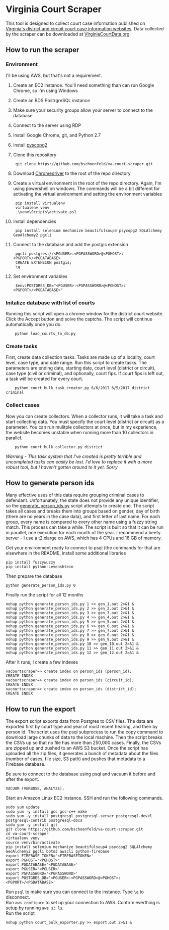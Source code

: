 # Virginia Court Scraper

This tool is designed to collect court case information published on [Virginia's district and circuit court case information websites](http://www.courts.state.va.us/caseinfo/). Data collected by the scraper can be downloaded at [VirginiaCourtData.org](http://virginiacourtdata.org).

## How to run the scraper

### Environment

I'll be using AWS, but that's not a requirement.

1. Create an EC2 instance. You'll need something than can run Google Chrome, so I'm using Windows
1. Create an RDS PostrgreSQL instance
1. Make sure your security groups allow your server to connect to the database
1. Connect to the server using RDP
1. Install Google Chrome, git, and Python 2.7
1. Install [pyscopg2](http://www.stickpeople.com/projects/python/win-psycopg/)
1. Clone this repository

        git clone https://github.com/bschoenfeld/va-court-scraper.git

1. Download [Chromedriver](https://sites.google.com/a/chromium.org/chromedriver/downloads) to the root of the repo directory
1. Create a virtual environment in the root of the repo directory. Again, I'm using powershell on windows. The commands will be a bit different for activating the virtual environment and setting the environment variables

        pip install virtualenv
        virtualenv venv
        .\venv\Scripts\activate.ps1

1. Install dependencies

        pip install selenium mechanize beautifulsoup4 psycopg2 SQLAlchemy GeoAlchemy2 pgcli

1. Connect to the database and add the postgis extension

        pgcli postgres://<PGUSER>:<PGPASSWORD>@<PGHOST>:<PGPORT>/<PGDATABASE>
        CREATE EXTENSION postgis;
        \q

1. Set environment variables

        $env:POSTGRES_DB="<PGUSER>:<PGPASSWORD>@<PGHOST>:<PGPORT>/<PGDATABASE>"

### Initalize database with list of courts

Running this script will open a chrome window for the district court website. Click the Accept button and solve the captcha. The script will continue automatically once you do. 

        python load_courts_to_db.py

### Create tasks

First, create data collection tasks. Tasks are made up of a locality, court level, case type, and date range. Run this script to create tasks. The parameters are ending date, starting date, court level (district or circuit), case type (civil or criminal), and optionally, court fips. If court fips is left out, a task will be created for every court.

        python court_bulk_task_creator.py 6/6/2017 6/5/2017 district criminal

### Collect cases

Now you can create collectors. When a collector runs, it will take a task and start collecting data. You must specify the court level (district or circuit) as a parameter. You can run mulitple collectors at once, but in my experience, the website becomes unstable when running more than 10 collectors in parallel.

        python court_bulk_collector.py district

_Warning - This task system that I've created is pretty terrible and uncompleted tasks can easily be lost. I'd love to replace it with a more robust tool, but I haven't gotten around to it yet. Sorry_

## How to generate person ids

Many effective uses of this data require grouping criminal cases to defendant. Unfortunately, the state does not provide any unique identifier, so the [generate_person_ids.py](https://github.com/bschoenfeld/va-court-scraper/blob/master/generate_person_ids.py) script attempts to create one. The script takes all cases and breaks them into groups based on gender, day of birth (there are no years in the case data), and first letter of last name. For each group, every name is compared to every other name using a fuzzy string match. This process can take a while. The script is built so that it can be run in parallel, one execution for each month of the year. I recommend a beefy server - I use a t2.xlarge on AWS, which has 4 CPUs and 16 GB of memory.

Get your environment ready to connect to psql (the commands for that are elsewhere in the README, install some additional libraries

```
pip install fuzzywuzzy
pip install python-Levenshtein
```

Then prepare the database

```
python generate_person_ids.py 0
```

Finally run the script for all 12 months

```
nohup python generate_person_ids.py 1 >> gen_1.out 2>&1 &
nohup python generate_person_ids.py 2 >> gen_2.out 2>&1 &
nohup python generate_person_ids.py 3 >> gen_3.out 2>&1 &
nohup python generate_person_ids.py 4 >> gen_4.out 2>&1 &
nohup python generate_person_ids.py 5 >> gen_5.out 2>&1 &
nohup python generate_person_ids.py 6 >> gen_6.out 2>&1 &
nohup python generate_person_ids.py 7 >> gen_7.out 2>&1 &
nohup python generate_person_ids.py 8 >> gen_8.out 2>&1 &
nohup python generate_person_ids.py 9 >> gen_9.out 2>&1 &
nohup python generate_person_ids.py 10 >> gen_10.out 2>&1 &
nohup python generate_person_ids.py 11 >> gen_11.out 2>&1 &
nohup python generate_person_ids.py 12 >> gen_12.out 2>&1 &
```

After it runs, I create a few indexes

```
vacourtscraper=> create index on person_ids (person_id);
CREATE INDEX
vacourtscraper=> create index on person_ids (circuit_id);
CREATE INDEX
vacourtscraper=> create index on person_ids (district_id);
CREATE INDEX
```

## How to run the export

The export script exports data from Postgres to CSV files. The data are exported first by court type and year of most recent hearing, and then by person id. The script uses the psql subprocess to run the copy command to download large chunks of data to the local machine. Then the script breaks the CSVs up so that no file has more than 250,000 cases. Finally, the CSVs are zipped up and pushed to an AWS S3 bucket. Once the script has uploaded all the zip files, it generates a bunch of metadata about the files (number of cases, file size, S3 path) and pushes that metadata to a Firebase database.

Be sure to connect to the database using psql and vacuum it before and after the export.

```
VACUUM (VERBOSE, ANALYZE);
```

Start an Amazon Linux EC2 instance. SSH and run the following commands.

```
sudo yum update
sudo yum -y install gcc gcc-c++ make
sudo yum -y install postgresql postgresql-server postgresql-devel postgresql-contrib postgresql-docs
sudo yum -y install git
git clone https://github.com/bschoenfeld/va-court-scraper.git
cd va-court-scraper
virtualenv venv
source venv/bin/activate
pip install selenium mechanize beautifulsoup4 psycopg2 SQLAlchemy GeoAlchemy2 pgcli boto3 awscli python-firebase
export FIREBASE_TOKEN='<FIREBASETOKEN>'
export PGHOST='<PGHOST>'
export PGDATABASE='<PGDATABASE>'
export PGUSER='<PGUSER>'
export PGPASSWORD='<PGPASSWORD>'
export POSTGRES_DB='<PGUSER>:<PGPASSWORD>@<PGHOST>:<PGPORT>/<PGDATABASE>'
```

Run `psql` to make sure you can connect to the instance. Type `\q` to disconnect.  
Run `aws configure` to set up your connection to AWS. Confirm everthing is setup by running `aws s3 ls`.  
Run the script  

```
nohup python court_bulk_exporter.py >> export.out 2>&1 &
```
